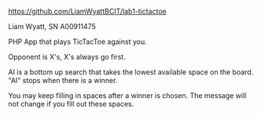 https://github.com/LiamWyattBCIT/lab1-tictactoe

Liam Wyatt, SN A00911475

PHP App that plays TicTacToe against you.

Opponent is X's, X's always go first.

AI is a bottom up search that takes the lowest available space on the board.
"AI" stops when there is a winner.

You may keep filling in spaces after a winner is chosen.
The message will not change if you fill out these spaces.

